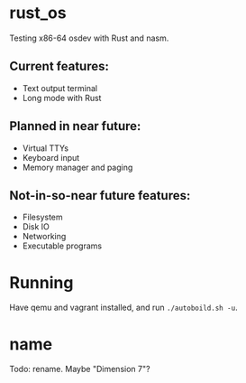 # rust_os
Testing x86-64 osdev with Rust and nasm.

## Current features:
* Text output terminal
* Long mode with Rust

## Planned in near future:
* Virtual TTYs
* Keyboard input
* Memory manager and paging

## Not-in-so-near future features:
* Filesystem
* Disk IO
* Networking
* Executable programs

# Running
Have qemu and vagrant installed, and run `./autoboild.sh -u`.

# name
Todo: rename. Maybe "Dimension 7"?
